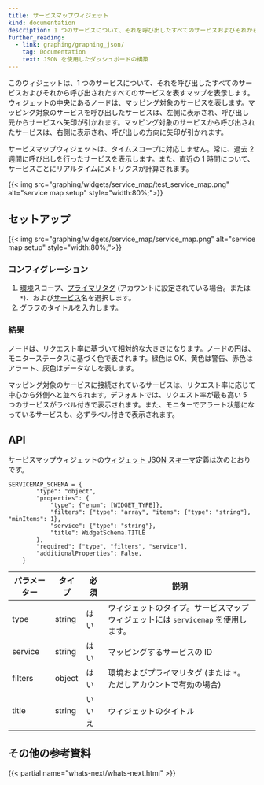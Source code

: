 ```yaml
---
title: サービスマップウィジェット
kind: documentation
description: 1 つのサービスについて、それを呼び出したすべてのサービスおよびそれから呼び出されたすべてのサービスを表すマップを表示する
further_reading:
  - link: graphing/graphing_json/
    tag: Documentation
    text: JSON を使用したダッシュボードの構築
---
```

このウィジェットは、1 つのサービスについて、それを呼び出したすべてのサービスおよびそれから呼び出されたすべてのサービスを表すマップを表示します。ウィジェットの中央にあるノードは、マッピング対象のサービスを表します。マッピング対象のサービスを呼び出したサービスは、左側に表示され、呼び出し元からサービスへ矢印が引かれます。マッピング対象のサービスから呼び出されたサービスは、右側に表示され、呼び出しの方向に矢印が引かれます。

サービスマップウィジェットは、タイムスコープに対応しません。常に、過去 2 週間に呼び出しを行ったサービスを表示します。また、直近の 1 時間について、サービスごとにリアルタイムにメトリクスが計算されます。

{{< img src="graphing/widgets/service_map/test_service_map.png" alt="service map setup"  style="width:80%;">}}

## セットアップ

{{< img src="graphing/widgets/service_map/service_map.png" alt="service map setup"  style="width:80%;">}}

### コンフィグレーション

1. [環境][1]スコープ、[プライマリタグ][2] (アカウントに設定されている場合。または `*`)、および[サービス][3]名を選択します。
2. グラフのタイトルを入力します。

### 結果

ノードは、リクエスト率に基づいて相対的な大きさになります。ノードの円は、モニターステータスに基づく色で表されます。緑色は OK、黄色は警告、赤色はアラート、灰色はデータなしを表します。

マッピング対象のサービスに接続されているサービスは、リクエスト率に応じて中心から外側へと並べられます。デフォルトでは、リクエスト率が最も高い 5 つのサービスがラベル付きで表示されます。また、モニターでアラート状態になっているサービスも、必ずラベル付きで表示されます。

## API

サービスマップウィジェットの[ウィジェット JSON スキーマ定義][4]は次のとおりです。

```
SERVICEMAP_SCHEMA = {
        "type": "object",
        "properties": {
            "type": {"enum": [WIDGET_TYPE]},
            "filters": {"type": "array", "items": {"type": "string"}, "minItems": 1},
            "service": {"type": "string"},
            "title": WidgetSchema.TITLE
        },
        "required": ["type", "filters", "service"],
        "additionalProperties": False,
    }
```

| パラメーター | タイプ   | 必須 | 説明                                                       |
|-----------|--------|----------|-------------------------------------------------------------------|
| type      | string | はい      | ウィジェットのタイプ。サービスマップウィジェットには `servicemap` を使用します。 |
| service   | string | はい      | マッピングするサービスの ID                            |
| filters   | object | はい      | 環境およびプライマリタグ (または `*`。ただしアカウントで有効の場合)    |
| title     | string | いいえ       | ウィジェットのタイトル                                         |


## その他の参考資料

{{< partial name="whats-next/whats-next.html" >}}

[1]: /ja/tracing/send_traces
[2]: /ja/tracing/setting_primary_tags_to_scope
[3]: /ja/tracing/visualization/service
[4]: /ja/graphing/graphing_json/widget_json
